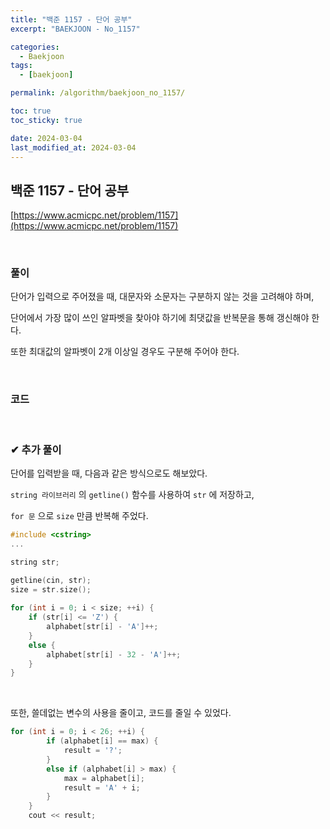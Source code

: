 ```yaml
---
title: "백준 1157 - 단어 공부"
excerpt: "BAEKJOON - No_1157"

categories:
  - Baekjoon
tags:
  - [baekjoon]

permalink: /algorithm/baekjoon_no_1157/

toc: true
toc_sticky: true

date: 2024-03-04
last_modified_at: 2024-03-04
---
```


## 백준 1157 - 단어 공부

[https://www.acmicpc.net/problem/1157](https://www.acmicpc.net/problem/1157)

<br>

### 풀이

단어가 입력으로 주어졌을 때, 대문자와 소문자는 구분하지 않는 것을 고려해야 하며, <br>

단어에서 가장 많이 쓰인 알파벳을 찾아야 하기에 최댓값을 반복문을 통해 갱신해야 한다. <br>

또한 최대값의 알파벳이 2개 이상일 경우도 구분해 주어야 한다. <br>

<br>

### 코드

<script src="https://gist.github.com/jinwoojwa/abcbe91205966d9721e11a899c33ec06.js"></script>

<br>

### ✔ 추가 풀이

단어를 입력받을 때, 다음과 같은 방식으로도 해보았다. <br>

`string 라이브러리` 의 `getline()` 함수를 사용하여 `str` 에 저장하고, <br>

`for 문` 으로 `size` 만큼 반복해 주었다.

```c++
#include <cstring>
...

string str;

getline(cin, str);
size = str.size();
    
for (int i = 0; i < size; ++i) {
    if (str[i] <= 'Z') {
        alphabet[str[i] - 'A']++;
    }
    else {
        alphabet[str[i] - 32 - 'A']++;
    }
}
```

<br>

또한, 쓸데없는 변수의 사용을 줄이고, 코드를 줄일 수 있었다. <br>

```c++
for (int i = 0; i < 26; ++i) {
        if (alphabet[i] == max) {
            result = '?';
        }
        else if (alphabet[i] > max) {
            max = alphabet[i];
            result = 'A' + i;
        }
    }
    cout << result;
```